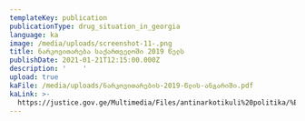 ```yaml
---
templateKey: publication
publicationType: drug_situation_in_georgia
language: ka
image: /media/uploads/screenshot-11-.png
title: ნარკოვითარება საქართველოში 2019 წელს
publishDate: 2021-01-21T12:15:00.000Z
description: '    '
upload: true
kaFile: /media/uploads/ნარკოვითარების-2019-წლის-ანგარიში.pdf
kaLink: >-
  https://justice.gov.ge/Multimedia/Files/antinarkotikuli%20politika/%E1%83%9C%E1%83%90%E1%83%A0%E1%83%99%E1%83%9D%E1%83%95%E1%83%98%E1%83%97%E1%83%90%E1%83%A0%E1%83%94%E1%83%91%E1%83%98%E1%83%A1%202019%20%E1%83%AC%E1%83%9A%E1%83%98%E1%83%A1%20%E1%83%90%E1%83%9C%E1%83%92%E1%83%90%E1%83%A0%E1%83%98%E1%83%A8%E1%83%98.pdf
---
```


